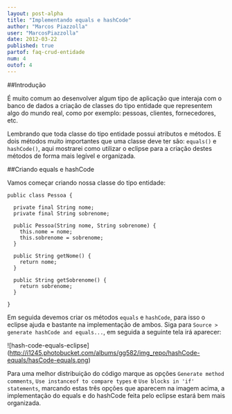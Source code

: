 ```yaml
---
layout: post-alpha
title: "Implementando equals e hashCode"
author: "Marcos Piazzolla"
user: "MarcosPiazzolla"
date: 2012-03-22
published: true 
partof: faq-crud-entidade
num: 4
outof: 4
---
```


##Introdução

É muito comum ao desenvolver algum tipo de aplicação que interaja com o banco de dados a criação de
classes do tipo entidade que representem algo do mundo real, como por exemplo: pessoas, clientes,
fornecedores, etc.

Lembrando que toda classe do tipo entidade possui atributos e métodos. E dois métodos muito importantes
que uma classe deve ter são: `equals()` e `hashCode()`, aqui mostrarei como utilizar o eclipse para a
criação destes métodos de forma mais legível e organizada.

##Criando equals e hashCode

Vamos começar criando nossa classe do tipo entidade:

    public class Pessoa {

      private final String nome;
      private final String sobrenome;

      public Pessoa(String nome, String sobrenome) {
        this.nome = nome;
        this.sobrenome = sobrenome;
      }

      public String getNome() {
        return nome;
      }

      public String getSobrenome() {
        return sobrenome;
      }

    }

Em seguida devemos criar os métodos `equals` e `hashCode`, para isso o eclipse ajuda e bastante na
implementação de ambos. Siga para `Source > generate hashCode and equals...`, em seguida a seguinte 
tela irá aparecer:

![hash-code-equals-eclipse] (http://i1245.photobucket.com/albums/gg582/img_repo/hashCode-equals/hasCode-equals.png)

Para uma melhor distribuição do código marque as opções `Generate method comments`, `Use instanceof to compare types`
e `Use blocks in 'if' statements`, marcando estas três opções que aparecem na imagem acima, a implementação
do equals e do hashCode feita pelo eclipse estará bem mais organizada.